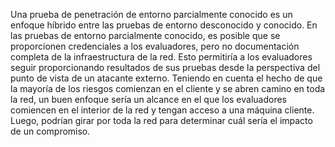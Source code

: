 Una prueba de penetración de entorno parcialmente conocido es un enfoque híbrido entre las pruebas de entorno desconocido y conocido. En las pruebas de entorno parcialmente conocido, es posible que se proporcionen credenciales a los evaluadores, pero no documentación completa de la infraestructura de la red. Esto permitiría a los evaluadores seguir proporcionando resultados de sus pruebas desde la perspectiva del punto de vista de un atacante externo. Teniendo en cuenta el hecho de que la mayoría de los riesgos comienzan en el cliente y se abren camino en toda la red, un buen enfoque sería un alcance en el que los evaluadores comiencen en el interior de la red y tengan acceso a una máquina cliente. Luego, podrían girar por toda la red para determinar cuál sería el impacto de un compromiso.